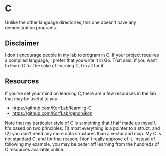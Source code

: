 C
=

Unlike the other language directories, this one doesn't have any demonstration
programs.


Disclaimer
----------

I don't encourage people in my lab to program in C. If your project requires a
compiled language, I prefer that you write it in Go. That said, if you want to
learn C for the sake of learning C, I'm all for it.


Resources
---------

If you've set your mind on learning C, there are a few resources in the lab
that may be useful to you.

+ https://github.com/KorfLab/learning-C
+ https://github.com/KorfLab/genomikon

Note that my particular style of C is something that I half made up myself.
It's based on two principles: (1) most everything is a pointer to a struct, and
(2) you don't need any more data structures than a vector and map. My C is not
standard C, and for that reason, I don't really approve of it. Instead of
following my example, you may be better off learning from the hundreds of C
resources available online.
